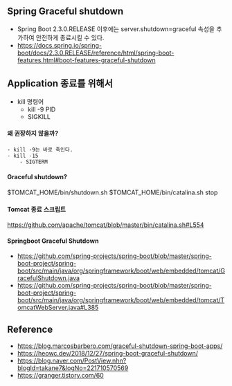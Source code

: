 ## Spring Graceful shutdown
- Spring Boot 2.3.0.RELEASE 이후에는 server.shutdown=graceful 속성을 추가하여 안전하게 종료시킬 수 있다.
- <https://docs.spring.io/spring-boot/docs/2.3.0.RELEASE/reference/html/spring-boot-features.html#boot-features-graceful-shutdown>


## Application 종료를 위해서
- kill 명령어
    - kill -9 PID
    - SIGKILL

#### 왜 권장하지 않을까?
    - kill -9는 바로 죽인다.
    - kill -15
        - SIGTERM


#### Graceful shutdown?
$TOMCAT_HOME/bin/shutdown.sh
$TOMCAT_HOME/bin/catalina.sh stop
#### Tomcat 종료 스크립트
https://github.com/apache/tomcat/blob/master/bin/catalina.sh#L554


#### Springboot Graceful Shutdown
- <https://github.com/spring-projects/spring-boot/blob/master/spring-boot-project/spring-boot/src/main/java/org/springframework/boot/web/embedded/tomcat/GracefulShutdown.java>
- <https://github.com/spring-projects/spring-boot/blob/master/spring-boot-project/spring-boot/src/main/java/org/springframework/boot/web/embedded/tomcat/TomcatWebServer.java#L385>


## Reference
- <https://blog.marcosbarbero.com/graceful-shutdown-spring-boot-apps/>
- <https://heowc.dev/2018/12/27/spring-boot-graceful-shutdown/>
- <https://blog.naver.com/PostView.nhn?blogId=takane7&logNo=221710570569>
- <https://granger.tistory.com/60>